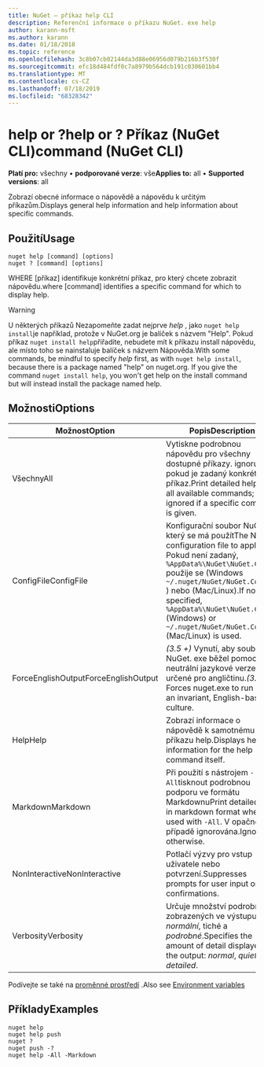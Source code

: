 ```yaml
---
title: NuGet – příkaz help CLI
description: Referenční informace o příkazu NuGet. exe help
author: karann-msft
ms.author: karann
ms.date: 01/18/2018
ms.topic: reference
ms.openlocfilehash: 3c8b07cb02144da3d88e06956d079b216b3f530f
ms.sourcegitcommit: efc18d484fdf0c7a8979b564dcb191c030601bb4
ms.translationtype: MT
ms.contentlocale: cs-CZ
ms.lasthandoff: 07/18/2019
ms.locfileid: "68328342"
---
```

# <a name="help-or--command-nuget-cli"></a><span data-ttu-id="5644a-103">help or ?</span><span class="sxs-lookup"><span data-stu-id="5644a-103">help or ?</span></span> <span data-ttu-id="5644a-104">Příkaz (NuGet CLI)</span><span class="sxs-lookup"><span data-stu-id="5644a-104">command (NuGet CLI)</span></span>

<span data-ttu-id="5644a-105">**Platí pro:** všechny &bullet; **podporované verze**: vše</span><span class="sxs-lookup"><span data-stu-id="5644a-105">**Applies to:** all &bullet; **Supported versions**: all</span></span>

<span data-ttu-id="5644a-106">Zobrazí obecné informace o nápovědě a nápovědu k určitým příkazům.</span><span class="sxs-lookup"><span data-stu-id="5644a-106">Displays general help information and help information about specific commands.</span></span>

## <a name="usage"></a><span data-ttu-id="5644a-107">Použití</span><span class="sxs-lookup"><span data-stu-id="5644a-107">Usage</span></span>

```cli
nuget help [command] [options]
nuget ? [command] [options]
```

<span data-ttu-id="5644a-108">WHERE [příkaz] identifikuje konkrétní příkaz, pro který chcete zobrazit nápovědu.</span><span class="sxs-lookup"><span data-stu-id="5644a-108">where [command] identifies a specific command for which to display help.</span></span>

> [!Warning]
> <span data-ttu-id="5644a-109">U některých příkazů Nezapomeňte zadat nejprve *help* , jako `nuget help install`je například, protože v NuGet.org je balíček s názvem "Help". Pokud příkaz `nuget install help`přiřadíte, nebudete mít k příkazu install nápovědu, ale místo toho se nainstaluje balíček s názvem Nápověda.</span><span class="sxs-lookup"><span data-stu-id="5644a-109">With some commands, be mindful to specify *help* first, as with `nuget help install`, because there is a package named "help" on nuget.org. If you give the command `nuget install help`, you won't get help on the install command but will instead install the package named help.</span></span>

## <a name="options"></a><span data-ttu-id="5644a-110">Možnosti</span><span class="sxs-lookup"><span data-stu-id="5644a-110">Options</span></span>

| <span data-ttu-id="5644a-111">Možnost</span><span class="sxs-lookup"><span data-stu-id="5644a-111">Option</span></span> | <span data-ttu-id="5644a-112">Popis</span><span class="sxs-lookup"><span data-stu-id="5644a-112">Description</span></span> |
| --- | --- |
| <span data-ttu-id="5644a-113">Všechny</span><span class="sxs-lookup"><span data-stu-id="5644a-113">All</span></span> | <span data-ttu-id="5644a-114">Vytiskne podrobnou nápovědu pro všechny dostupné příkazy. ignoruje se, pokud je zadaný konkrétní příkaz.</span><span class="sxs-lookup"><span data-stu-id="5644a-114">Print detailed help for all available commands; ignored if a specific command is given.</span></span> |
| <span data-ttu-id="5644a-115">ConfigFile</span><span class="sxs-lookup"><span data-stu-id="5644a-115">ConfigFile</span></span> | <span data-ttu-id="5644a-116">Konfigurační soubor NuGet, který se má použít</span><span class="sxs-lookup"><span data-stu-id="5644a-116">The NuGet configuration file to apply.</span></span> <span data-ttu-id="5644a-117">Pokud není zadaný, `%AppData%\NuGet\NuGet.Config` použije se (Windows `~/.nuget/NuGet/NuGet.Config` ) nebo (Mac/Linux).</span><span class="sxs-lookup"><span data-stu-id="5644a-117">If not specified, `%AppData%\NuGet\NuGet.Config` (Windows) or `~/.nuget/NuGet/NuGet.Config` (Mac/Linux) is used.</span></span>|
| <span data-ttu-id="5644a-118">ForceEnglishOutput</span><span class="sxs-lookup"><span data-stu-id="5644a-118">ForceEnglishOutput</span></span> | <span data-ttu-id="5644a-119">*(3.5 +)* Vynutí, aby soubor NuGet. exe běžel pomocí neutrální jazykové verze určené pro angličtinu.</span><span class="sxs-lookup"><span data-stu-id="5644a-119">*(3.5+)* Forces nuget.exe to run using an invariant, English-based culture.</span></span> |
| <span data-ttu-id="5644a-120">Help</span><span class="sxs-lookup"><span data-stu-id="5644a-120">Help</span></span> | <span data-ttu-id="5644a-121">Zobrazí informace o nápovědě k samotnému příkazu help.</span><span class="sxs-lookup"><span data-stu-id="5644a-121">Displays help information for the help command itself.</span></span> |
| <span data-ttu-id="5644a-122">Markdown</span><span class="sxs-lookup"><span data-stu-id="5644a-122">Markdown</span></span> | <span data-ttu-id="5644a-123">Při použití s nástrojem `-All`tisknout podrobnou podporu ve formátu Markdownu</span><span class="sxs-lookup"><span data-stu-id="5644a-123">Print detailed help in markdown format when used with `-All`.</span></span> <span data-ttu-id="5644a-124">V opačném případě ignorována.</span><span class="sxs-lookup"><span data-stu-id="5644a-124">Ignored otherwise.</span></span> |
| <span data-ttu-id="5644a-125">NonInteractive</span><span class="sxs-lookup"><span data-stu-id="5644a-125">NonInteractive</span></span> | <span data-ttu-id="5644a-126">Potlačí výzvy pro vstup uživatele nebo potvrzení.</span><span class="sxs-lookup"><span data-stu-id="5644a-126">Suppresses prompts for user input or confirmations.</span></span> |
| <span data-ttu-id="5644a-127">Verbosity</span><span class="sxs-lookup"><span data-stu-id="5644a-127">Verbosity</span></span> | <span data-ttu-id="5644a-128">Určuje množství podrobností zobrazených ve výstupu: *normální*, tiché a *podrobné*.</span><span class="sxs-lookup"><span data-stu-id="5644a-128">Specifies the amount of detail displayed in the output: *normal*, *quiet*, *detailed*.</span></span> |

<span data-ttu-id="5644a-129">Podívejte se také na [proměnné prostředí](cli-ref-environment-variables.md) .</span><span class="sxs-lookup"><span data-stu-id="5644a-129">Also see [Environment variables](cli-ref-environment-variables.md)</span></span>

## <a name="examples"></a><span data-ttu-id="5644a-130">Příklady</span><span class="sxs-lookup"><span data-stu-id="5644a-130">Examples</span></span>

```cli
nuget help
nuget help push
nuget ?
nuget push -?
nuget help -All -Markdown
```
